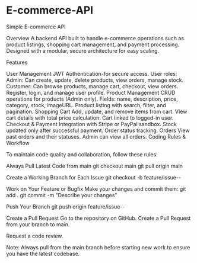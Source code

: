 # E-commerce-API
Simple E-commerce API

Overview A backend API built to handle e-commerce operations such as product listings, shopping cart management, and payment processing. Designed with a modular, secure architecture for easy scaling.

Features

User Management
JWT Authentication-for secure access.
User roles:
Admin: Can create, update, delete products, view orders, manage stock.
Customer: Can browse products, manage cart, checkout, view orders.
Register, login, and manage user profile.
Product Management
CRUD operations for products (Admin only).
Fields: name, description, price, category, stock, imageURL.
Product listing with search, filter, and pagination.
Shopping Cart
Add, update, and remove items from cart.
View cart details with total price calculation.
Cart linked to logged-in user.
Checkout & Payment
Integration with Stripe or PayPal sandbox.
Stock updated only after successful payment.
Order status tracking.
Orders
View past orders and their statuses.
Admin can view all orders.
Coding Rules & Workflow

To maintain code quality and collaboration, follow these rules:

Always Pull Latest Code from main git checkout main git pull origin main

Create a Working Branch for Each Issue git checkout -b feature/issue--

Work on Your Feature or Bugfix Make your changes and commit them: git add . git commit -m "Describe your changes"

Push Your Branch git push origin feature/issue--

Create a Pull Request Go to the repository on GitHub. Create a Pull Request from your branch to main.

Request a code review.

Note: Always pull from the main branch before starting new work to ensure you have the latest codebase.

